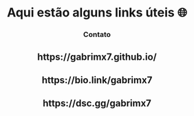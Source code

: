 <h1 align="center">Aqui estão alguns links úteis 🌐</h1>

<h3 align="center">Contato</h3>

<h2 align="center">https://gabrimx7.github.io/</h2>

<h2 align="center">https://bio.link/gabrimx7</h2>

<h2 align="center">https://dsc.gg/gabrimx7</h2>
